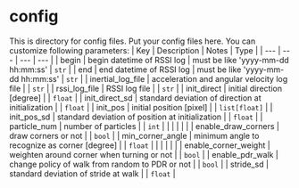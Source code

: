 # config

This is directory for config files.
Put your config files here.
You can customize following parameters:
| Key                  | Description                                       | Notes                              | Type          |
| ---                  | ---                                               | ---                                | ---           |
| begin                | begin datetime of RSSI log                        | must be like 'yyyy-mm-dd hh:mm:ss' | `str`         |
| end                  | end datetime of RSSI log                          | must be like 'yyyy-mm-dd hh:mm:ss' | `str`         |
| inertial_log_file    | acceleration and angular velocity log file        |                                    | `str`         |
| rssi_log_file        | RSSI log file                                     |                                    | `str`         |
| init_direct          | initial direction [degree]                        |                                    | `float`       |
| init_direct_sd       | standard deviation of direction at initialization |                                    | `float`       |
| init_pos             | initial position [pixel]                          |                                    | `list[float]` |
| init_pos_sd          | standard deviation of position at initialization  |                                    | `float`       |
| particle_num         | number of particles                               |                                    | `int`         |
|                      |                                                   |                                    |               |
| enable_draw_corners  | draw corners or not                               |                                    | `bool`        |
| min_corner_angle     | minimum angle to recognize as corner [degree]     |                                    | `float`       |
|                      |                                                   |                                    |               |
| enable_corner_weight | weighten around corner when turning or not        |                                    | `bool`        |
| enable_pdr_walk      | change policy of walk from random to PDR or not   |                                    | `bool`        |
| stride_sd            | standard deviation of stride at walk              |                                    | `float`       |
